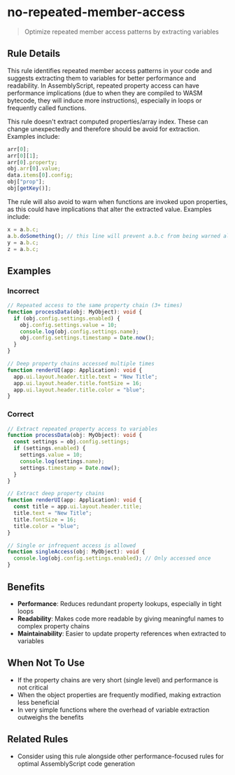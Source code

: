 # no-repeated-member-access

> Optimize repeated member access patterns by extracting variables

## Rule Details

This rule identifies repeated member access patterns in your code and suggests extracting them to variables for better performance and readability. In AssemblyScript, repeated property access can have performance implications (due to when they are compiled to WASM bytecode, they will induce more instructions), especially in loops or frequently called functions.

This rule doesn't extract computed properties/array index. These can change unexpectedly and therefore should be avoid for extraction. Examples include:

```ts
arr[0];
arr[0][1];
arr[0].property;
obj.arr[0].value;
data.items[0].config;
obj["prop"];
obj[getKey()];
```

The rule will also avoid to warn when functions are invoked upon properties, as this could have implications that alter the extracted value.
Examples include:

```ts
x = a.b.c;
a.b.doSomething(); // this line will prevent a.b.c from being warned although it is used multiple times, as doSomething() could potentially change the value of a.b
y = a.b.c;
z = a.b.c;
```

## Examples

### Incorrect

```ts
// Repeated access to the same property chain (3+ times)
function processData(obj: MyObject): void {
  if (obj.config.settings.enabled) {
    obj.config.settings.value = 10;
    console.log(obj.config.settings.name);
    obj.config.settings.timestamp = Date.now();
  }
}

// Deep property chains accessed multiple times
function renderUI(app: Application): void {
  app.ui.layout.header.title.text = "New Title";
  app.ui.layout.header.title.fontSize = 16;
  app.ui.layout.header.title.color = "blue";
}
```

### Correct

```ts
// Extract repeated property access to variables
function processData(obj: MyObject): void {
  const settings = obj.config.settings;
  if (settings.enabled) {
    settings.value = 10;
    console.log(settings.name);
    settings.timestamp = Date.now();
  }
}

// Extract deep property chains
function renderUI(app: Application): void {
  const title = app.ui.layout.header.title;
  title.text = "New Title";
  title.fontSize = 16;
  title.color = "blue";
}

// Single or infrequent access is allowed
function singleAccess(obj: MyObject): void {
  console.log(obj.config.settings.enabled); // Only accessed once
}
```

## Benefits

- **Performance**: Reduces redundant property lookups, especially in tight loops
- **Readability**: Makes code more readable by giving meaningful names to complex property chains
- **Maintainability**: Easier to update property references when extracted to variables

## When Not To Use

- If the property chains are very short (single level) and performance is not critical
- When the object properties are frequently modified, making extraction less beneficial
- In very simple functions where the overhead of variable extraction outweighs the benefits

## Related Rules

- Consider using this rule alongside other performance-focused rules for optimal AssemblyScript code generation

